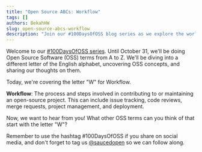 ```yaml
---
title: "Open Source ABCs: Workflow"
tags: []
authors: BekahHW
slug: open-source-abcs-workflow
description: "Join our #100DaysOfOSS blog series as we explore the world of Open Source Software (OSS) from A to Z! Every week, we'll discuss two new letters of the English alphabet. Share your thoughts, ideas, and favorite OSS projects for each letter. Let's celebrate the power of open source together! "
---
```


Welcome to our [#100DaysOfOSS series](https://dev.to/opensauced/100daysofoss-growing-skills-and-real-world-experience-3o5k). Until October 31, we'll be doing  Open Source Software (OSS) terms from A to Z. We'll be diving into a different letter of the English alphabet, uncovering OSS concepts, and sharing our thoughts on them.

Today, we're covering the letter "W" for Workflow.

**Workflow**: The process and steps involved in contributing to or maintaining an open-source project. This can include issue tracking, code reviews, merge requests, project management, and deployment. 

Now, we want to hear from you! What other OSS terms can you think of that start with the letter "W"? 

Remember to use the hashtag #100DaysOfOSS if you share on social media, and don't forget to tag us [@saucedopen](https://twitter.com/saucedopen) so we can follow along.